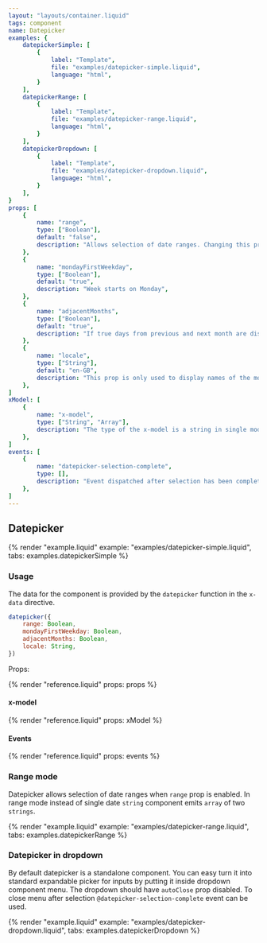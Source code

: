 ```yaml
---
layout: "layouts/container.liquid"
tags: component
name: Datepicker
examples: {
    datepickerSimple: [
        {
            label: "Template",
            file: "examples/datepicker-simple.liquid",
            language: "html",
        }
    ],
    datepickerRange: [
        {
            label: "Template",
            file: "examples/datepicker-range.liquid",
            language: "html",
        }
    ],
    datepickerDropdown: [
        {
            label: "Template",
            file: "examples/datepicker-dropdown.liquid",
            language: "html",
        }
    ],
}
props: [
    {
        name: "range",
        type: ["Boolean"],
        default: "false",
        description: "Allows selection of date ranges. Changing this prop resets component.",
    },
    {
        name: "mondayFirstWeekday",
        type: ["Boolean"],
        default: "true",
        description: "Week starts on Monday",
    },
    {
        name: "adjacentMonths",
        type: ["Boolean"],
        default: "true",
        description: "If true days from previous and next month are displayed. Classes for these days can be modified in the `class-adjacent` attribute in the template.",
    },
    {
        name: "locale",
        type: ["String"],
        default: "en-GB",
        description: "This prop is only used to display names of the months and weekdays and to format date in the components footer. It does not modify format of the `x-model` date which is always `YYYY-MM-DD`.",
    },
]
xModel: [
    {
        name: "x-model",
        type: ["String", "Array"],
        description: "The type of the x-model is a string in single mode and an array of two strings in range mode. Strings are always in th YYYY-MM-DD format.",
    },
]
events: [
    {
        name: "datepicker-selection-complete",
        type: [],
        description: "Event dispatched after selection has been completed.",
    },
]
---
```

## Datepicker

{% render "example.liquid" example: "examples/datepicker-simple.liquid", tabs: examples.datepickerSimple %}

### Usage

The data for the component is provided by the `datepicker` function in the `x-data` directive.

```javascript
datepicker({
    range: Boolean,
    mondayFirstWeekday: Boolean,
    adjacentMonths: Boolean,
    locale: String,
})
```
Props:

{% render "reference.liquid" props: props %}

#### x-model

{% render "reference.liquid" props: xModel %}

#### Events

{% render "reference.liquid" props: events %}

### Range mode

Datepicker allows selection of date ranges when `range` prop is enabled. In range mode instead of single date `string` component emits `array` of two `strings`.

{% render "example.liquid" example: "examples/datepicker-range.liquid", tabs: examples.datepickerRange %}

### Datepicker in dropdown

By default datepicker is a standalone component. You can easy turn it into standard expandable picker for inputs by putting it inside dropdown component menu. The dropdown should have `autoClose` prop disabled. To close menu after selection `@datepicker-selection-complete` event can be used.

{% render "example.liquid" example: "examples/datepicker-dropdown.liquid", tabs: examples.datepickerDropdown %}
